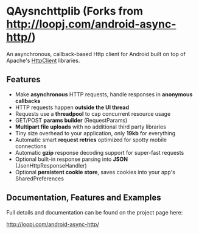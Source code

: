 QAysnchttplib (Forks from http://loopj.com/android-async-http/)
====================================

An asynchronous, callback-based Http client for Android built on top of Apache's [HttpClient](http://hc.apache.org/httpcomponents-client-ga/) libraries.


Features
--------
- Make **asynchronous** HTTP requests, handle responses in **anonymous callbacks**
- HTTP requests happen **outside the UI thread**
- Requests use a **threadpool** to cap concurrent resource usage
- GET/POST **params builder** (RequestParams)
- **Multipart file uploads** with no additional third party libraries
- Tiny size overhead to your application, only **19kb** for everything
- Automatic smart **request retries** optimized for spotty mobile connections
- Automatic **gzip** response decoding support for super-fast requests
- Optional built-in response parsing into **JSON** (JsonHttpResponseHandler)
- Optional **persistent cookie store**, saves cookies into your app's SharedPreferences


Documentation, Features and Examples
------------------------------------
Full details and documentation can be found on the project page here:

http://loopj.com/android-async-http/
